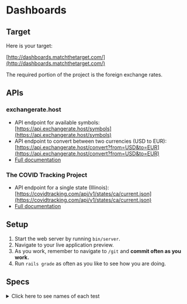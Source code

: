 # Dashboards

## Target

Here is your target:

[http://dashboards.matchthetarget.com/](http://dashboards.matchthetarget.com/)

The required portion of the project is the foreign exchange rates.

## APIs

### exchangerate.host

 - API endpoint for available symbols: [https://api.exchangerate.host/symbols](https://api.exchangerate.host/symbols)
 - API endpoint to convert between two currencies (USD to EUR): [https://api.exchangerate.host/convert?from=USD&to=EUR](https://api.exchangerate.host/convert?from=USD&to=EUR)
 - [Full documentation](https://exchangerate.host/#/#docs)

### The COVID Tracking Project

 - API endpoint for a single state (Illinois): [https://covidtracking.com/api/v1/states/ca/current.json](https://covidtracking.com/api/v1/states/ca/current.json)
 - [Full documentation](https://covidtracking.com/data/api)
 
## Setup

1. Start the web server by running `bin/server`.
1. Navigate to your live application preview.
1. As you work, remember to navigate to `/git` and **commit often as you work.**
1. Run `rails grade` as often as you like to see how you are doing.

## Specs
<details>
  <summary>Click here to see names of each test</summary>

/forex has a level one heading with the text 'Currency pairs' 

/forex lists each of the Currency Symbols from the API 

/forex has a link to '/forex/X', where 'X' is a currency symbol, for each currency symbol 

/forex/[CURRENCY SYMBOL] has a level one heading with the text 'Convert [CURRENCY SYMBOL]' 

/forex/[CURRENCY SYMBOL] has a level one heading with the text 'Convert [CURRENCY SYMBOL]' 

/forex/[CURRENCY SYMBOL] has a link with the text 'back' to '/forex' 

/forex/[CURRENCY SYMBOL] has a link with the text, 'Convert 1 X to Y...', to '/forex/X/Y', for each currency symbol 

/forex/[CURRENCY SYMBOL]/[CURRENCY SYMBOL] has a level one heading with the text 'Convert [CURRENCY SYMBOL] to [CURRENCY SYMBOL]' 

/forex/[CURRENCY SYMBOL]/[CURRENCY SYMBOL] has the text '1 [CURRENCY SYMBOL] equals [CURRENCY SYMBOL]' 

/forex/[CURRENCY SYMBOL]/[CURRENCY SYMBOL] has a link with the text 'back' to '/forex/[CURRENCY SYMBOL]' 

/forex/[CURRENCY SYMBOL]/[CURRENCY SYMBOL] has a link with the text 'back' to '/forex/[CURRENCY SYMBOL]' 

</details>
